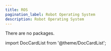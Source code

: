 ```yaml
---
title: ROS
pagination_label: Robot Operating System
description: Robot Operating System
---
```


There are no packages.

import DocCardList from '@theme/DocCardList';

<DocCardList />
